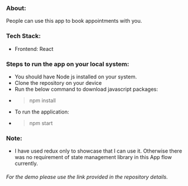 ### About: 
 People can use this app to book appointments with you.
 ### Tech Stack:
 - Frontend: React

### Steps to run the app on your local system:
- You should have Node js installed on your system.
- Clone the repository on your device
- Run the below command to download javascript packages:
- > npm install
- To run the application:
- > npm start


### Note:
- I have used redux only to showcase that I can use it. Otherwise there was no requirement of state management library in this App flow currently.


###### For the demo please use the link provided in the repository details.

